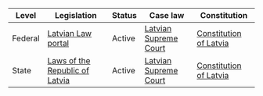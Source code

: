 | Level | Legislation | Status | Case law | Constitution |
|---|---|---|---|---|
| Federal | [Latvian Law portal](https://likumi.lv/en/) | Active | [Latvian Supreme Court](https://www.sast.gov.lv/en/) | [Constitution of Latvia](https://likumi.lv/en/doc/100231) |
| State | [Laws of the Republic of Latvia](https://likumi.lv/en/doc/) | Active | [Latvian Supreme Court](https://www.sast.gov.lv/en/) | [Constitution of Latvia](https://likumi.lv/en/doc/100231) |